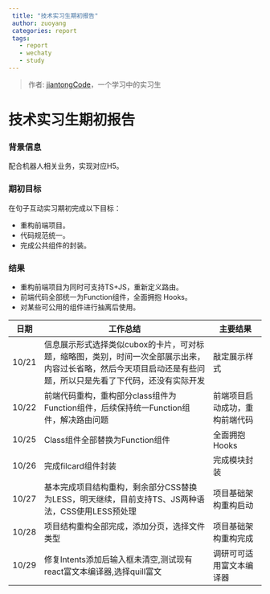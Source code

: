 ```yaml
---
 title: "技术实习生期初报告"
 author: zuoyang
 categories: report
 tags:
   - report
   - wechaty
   - study
---
```


> 作者: [jiantongCode](https://github.com/jiantongCode)，一个学习中的实习生

# 技术实习生期初报告

### 背景信息

配合机器人相关业务，实现对应H5。

### 期初目标

在句子互动实习期初完成以下目标：

- 重构前端项目。
- 代码规范统一。
- 完成公共组件的封装。

### 结果

- 重构前端项目为同时可支持TS+JS，重新定义路由。
- 前端代码全部统一为Function组件，全面拥抱 Hooks。
- 对某些可公用的组件进行抽离后使用。

| 日期  | 工作总结                                                     | 主要结果                       |
| ----- | ------------------------------------------------------------ | ------------------------------ |
| 10/21 | 信息展示形式选择类似cubox的卡片，可对标题，缩略图，类别，时间一次全部展示出来，内容过长省略，然后今天项目启动还是有些问题，所以只是先看了下代码，还没有实际开发 | 敲定展示样式                   |
| 10/22 | 前端代码重构，重构部分class组件为Function组件，后续保持统一Function组件，解决路由问题 | 前端项目启动成功，重构前端代码 |
| 10/25 | Class组件全部替换为Function组件                              | 全面拥抱Hooks                  |
| 10/26 | 完成filcard组件封装                                          | 完成模块封装                   |
| 10/27 | 基本完成项目结构重构，剩余部分CSS替换为LESS，明天继续，目前支持TS、JS两种语法，CSS使用LESS预处理 | 项目基础架构重构启动           |
| 10/28 | 项目结构重构全部完成，添加分页，选择文件类型                 | 项目基础架构重构完成           |
| 10/29 | 修复lntents添加后输入框未清空,测试现有react富文本编译器,选择quill富文 | 调研可可适用富文本编译器       |